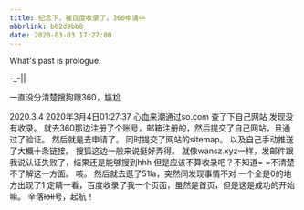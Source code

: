 ```yaml
---
title: 纪念下，被百度收录了，360申请中
abbrlink: b62d9bb8
date: 2020-03-03 17:27:00
---
```

What's past is prologue.

<!--more-->-_-||
一直没分清楚搜狗跟360，尴尬


2020.3.4
2020年3月4日01:27:37
心血来潮通过so.com 查了下自己网站
发现没有收录。
就去360那边注册了个账号，邮箱注册的，然后提交了自己网站，且通过了验证。
然后就是去申请了。
同时提交了网站的sitemap。
以及自己手动推送了大概十条链接。
搜狐这边一般来说挺好弄得。
就像wansz.xyz一样，发邮件跟我说认证失败了，结果还是能够搜到hhh
但是应该不算收录吧？不知道= =不清楚不了解这一方面。
咳。
然后就去逛了51la，突然间发现事情不对
一个全是0的地方出现了1
定睛一看，百度收录了我一个页面，虽然是首页，但是这是成功的开始嘛。
辛落~~loli~~号，起航！


